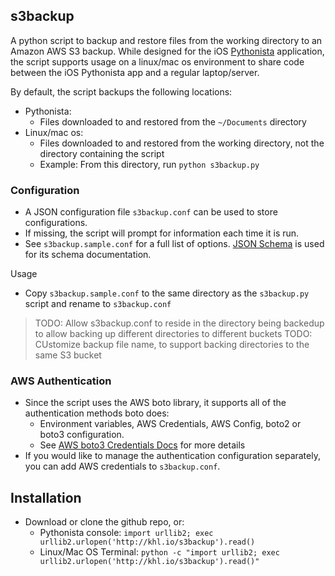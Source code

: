 ## s3backup

A python script to backup and restore files from the working directory to an Amazon AWS S3 backup. While designed for the iOS [Pythonista](http://omz-software.com/pythonista/) application, the script supports usage on a linux/mac os environment to share code between the iOS Pythonista app and a regular laptop/server.

By default, the script backups the following locations:

- Pythonista:
  - Files downloaded to and restored from the `~/Documents` directory
- Linux/mac os:
  - Files downloaded to and restored from the working directory, not the directory containing the script
  - Example: From this directory, run `python s3backup.py`

### Configuration

- A JSON configuration file `s3backup.conf` can be used to store configurations.
- If missing, the script will prompt for information each time it is run.
- See `s3backup.sample.conf` for a full list of options. [JSON Schema](http://json-schema.org/) is used for its schema documentation.

Usage

- Copy `s3backup.sample.conf` to the same directory as the `s3backup.py` script and rename to `s3backup.conf`

> TODO: Allow s3backup.conf to reside in the directory being backedup to allow backing up different directories to different buckets
> TODO: CUstomize backup file name, to support backing directories to the same S3 bucket

### AWS Authentication

- Since the script uses the AWS boto library, it supports all of the authentication methods boto does:
  - Environment variables, AWS Credentials, AWS Config, boto2 or boto3 configuration.
  - See [AWS boto3 Credentials Docs](http://boto3.readthedocs.org/en/latest/guide/configuration.html) for more details
- If you would like to manage the authentication configuration separately, you can add AWS credentials to  `s3backup.conf`.


## Installation

- Download or clone the github repo, or:
  - Pythonista console: `import urllib2; exec urllib2.urlopen('http://khl.io/s3backup').read()`
  - Linux/Mac OS Terminal: `python -c "import urllib2; exec urllib2.urlopen('http://khl.io/s3backup').read()"`
